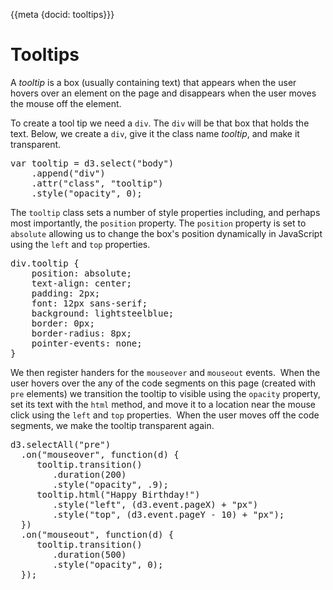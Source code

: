 {{meta {docid: tooltips}}}

<script src="https://d3js.org/d3.v4.min.js"></script>

<style>
  div.tooltip {
    position: absolute;
    text-align: center;
    padding: 2px;
    font: 12px sans-serif;
    background: lightsteelblue;
    border: 0px;
    border-radius: 8px;
    pointer-events: none;
}
</style>

# Tooltips

A *tooltip* is a box (usually containing text) that appears when the user hovers over an element on the page and disappears when the user moves the mouse off the element.

To create a tool tip we need a `div`.  The `div` will be that box that holds the text.  Below, we create a `div`, give it the class name *tooltip*, and make it transparent.

<pre>
var tooltip = d3.select("body")
    .append("div")
    .attr("class", "tooltip")
    .style("opacity", 0);
</pre>

The `tooltip` class sets a number of style properties including, and perhaps most importantly, the `position` property.  The `position` property is set to `absolute` allowing us to change the box's position dynamically in JavaScript using the `left` and `top` properties.

<pre>
div.tooltip {
    position: absolute;
    text-align: center;
    padding: 2px;
    font: 12px sans-serif;
    background: lightsteelblue;
    border: 0px;
    border-radius: 8px;
    pointer-events: none;
}
</pre>

We then register handers for the `mouseover` and `mouseout` events.  When the user hovers over the any of the code segments on this page (created with `pre` elements) we transition the tooltip to visible using the `opacity` property, set its text with the `html` method, and move it to a location near the mouse click using the `left` and `top` properties.  When the user moves off the code segments, we make the tooltip transparent again.

<pre>
d3.selectAll("pre")
  .on("mouseover", function(d) {
     tooltip.transition()
        .duration(200)
        .style("opacity", .9);
     tooltip.html("Happy Birthday!")
        .style("left", (d3.event.pageX) + "px")
        .style("top", (d3.event.pageY - 10) + "px");
  })
  .on("mouseout", function(d) {
     tooltip.transition()
        .duration(500)
        .style("opacity", 0);
  });
</pre>

<script>
  var tooltip = d3.select("body")
    .append("div")
    .attr("class", "tooltip")
    .style("opacity", 0);

  d3.selectAll("pre")
    .on("mouseover", function(d) {
       tooltip.transition()
         .duration(200)
         .style("opacity", .9);
       tooltip.html("Happy Birthday!")
         .style("left", (d3.event.pageX) + "px")
         .style("top", (d3.event.pageY - 10) + "px");
    })
    .on("mouseout", function(d) {
       tooltip.transition()
         .duration(500)
         .style("opacity", 0);
    });
</script>
